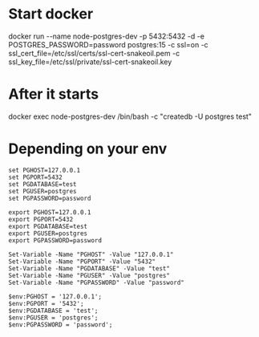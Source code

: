 Start docker
===
docker run --name node-postgres-dev -p 5432:5432 -d -e POSTGRES_PASSWORD=password postgres:15 -c ssl=on -c ssl_cert_file=/etc/ssl/certs/ssl-cert-snakeoil.pem -c ssl_key_file=/etc/ssl/private/ssl-cert-snakeoil.key

After it starts
===
docker exec node-postgres-dev /bin/bash -c "createdb -U postgres test"

Depending on your env
===
```
set PGHOST=127.0.0.1
set PGPORT=5432
set PGDATABASE=test
set PGUSER=postgres
set PGPASSWORD=password
```

```
export PGHOST=127.0.0.1
export PGPORT=5432
export PGDATABASE=test
export PGUSER=postgres
export PGPASSWORD=password
```

```
Set-Variable -Name "PGHOST" -Value "127.0.0.1"
Set-Variable -Name "PGPORT" -Value "5432"
Set-Variable -Name "PGDATABASE" -Value "test"
Set-Variable -Name "PGUSER" -Value "postgres"
Set-Variable -Name "PGPASSWORD" -Value "password"
```

```
$env:PGHOST = '127.0.0.1';
$env:PGPORT = '5432';
$env:PGDATABASE = 'test';
$env:PGUSER = 'postgres';
$env:PGPASSWORD = 'password';
```